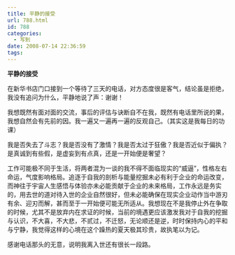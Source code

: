 ```yaml
---
title: 平静的接受
url: 788.html
id: 788
categories:
  - 写到
date: 2008-07-14 22:36:59
tags:
---
```


**平静的接受**

  
在新华书店门口接到一个等待了三天的电话，对方态度很是客气，结论虽是拒绝，我没有追问为什么，平静地说了声：谢谢！  
  
我想既然有面对面的交流，事后的评估与诀断自不在我，既然有电话里所说的果，我想自然会有先前的因。我一遍又一遍再一遍的反观自己。（其实这是我每日的功课）  
  
我是否失去了斗志？我是否没有了激情？我是否太过于狂傲？我是否近似于偏执？是真诚到有些假，是虚妄到有点真，还是一开始便是奢望？  
  
工作可能极不同于生活，将两者混为一谈的我不得不面临现实的“威逼”，性格左右命运，气度影响格局。追逐于自我的剖析与能量挖掘未必有利于企业的命运改变，而神往于宇宙人生感悟与体验亦未必能贡献于企业的未来格局，工作永远是务实的，用去世的道对待入世的企业自然很好，但未必能确保在现实企业动作当中游刃有余、迎刃而解，甚而至于一开始便可能无所适从。我想现在不是我停止外在争取的时候，尤其不是放弃内在求证的时候，当前的境遇更应该激发我对于自我的挖掘与认识，不大喜，不大悲，不贰过，不迁怒，无论顺还是逆，时时保持内心的平和与宁静，我觉得这样的心境在这个躁热的夏天极其珍贵，故执笔以为记。  
  
感谢电话那头的无意，说明我离入世还有很长一段路。